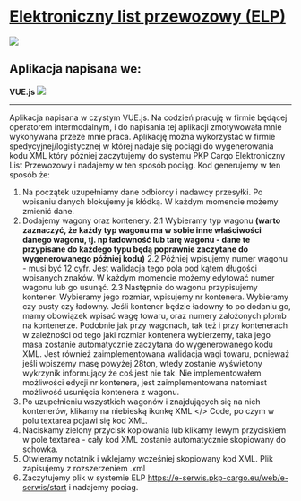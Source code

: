 # [Elektroniczny list przewozowy (ELP)](https://marcin-koduje.com/ "Elektroniczny list przewozowy (ELP)")

![](https://cdn2.iconfinder.com/data/icons/harry-potter-colour-collection/60/28_-_Harry_Potter_-_Colour_-_Hogwarts_Express-256.png)

## Aplikacja napisana we:

**VUE.js**   ![](https://cdn4.iconfinder.com/data/icons/logos-and-brands/512/367_Vuejs_logo-256.png)

------------
Aplikacja napisana w czystym VUE.js. Na codzień pracuję w firmie będącej operatorem intermodalnym, i do napisania tej aplikacji zmotywowała mnie wykonywana przeze mnie praca. Aplikację można wykorzystać w firmie spedycyjnej/logistycznej w której nadaje się pociągi do wygenerowania kodu XML który później zaczytujemy do systemu PKP Cargo Elektroniczny List Przewozowy i nadajemy w ten sposób pociąg.
Kod generujemy w ten sposób że:
1. Na początek uzupełniamy dane odbiorcy i nadawcy przesyłki. Po wpisaniu danych blokujemy je kłódką. W każdym momencie możemy zmienić dane.
2. Dodajemy wagony oraz kontenery. 
2.1 Wybieramy typ wagonu **(warto zaznaczyć, że każdy typ wagonu ma w sobie inne właściwości danego wagonu, tj. np ładowność lub tarę wagonu - dane te przypisane do każdego typu będą poprawnie zaczytane do wygenerowanego później kodu)**
2.2 Później wpisujemy numer wagonu - musi być 12 cyfr. Jest walidacja tego pola pod kątem długości wpisanych znaków. W każdym momencie możemy edytować numer wagonu lub go usunąć.
2.3 Następnie do wagonu przypisujemy kontener. Wybieramy jego rozmiar, wpisujemy nr kontenera. Wybieramy czy pusty czy ładowny. Jeśli kontener będzie ładowny to po dodaniu go, mamy obowiązek wpisać wagę towaru, oraz numery założonych plomb na kontenerze. Podobnie jak przy wagonach, tak też i przy kontenerach w zależności od tego jaki rozmiar kontenera wybierzemy, taka jego masa zostanie automatycznie zaczytana do wygenerowanego kodu XML. Jest również zaimplementowana walidacja wagi towaru, ponieważ jeśli wpiszemy masę powyżej 28ton, wtedy zostanie wyświetony wykrzynik informujący że coś jest nie tak. Nie implementowałem możliwości edycji nr kontenera, jest zaimplementowana natomiast możliwość usunięcia kontenera z wagonu.
3. Po uzupełnieniu wszystkich wagonów i znajdujących się na nich kontenerów, klikamy na niebieską ikonkę XML </> Code, po czym w polu textarea pojawi się kod XML.
4. Naciskamy zielony przycisk kopiowania lub klikamy lewym przyciskiem w pole textarea - cały kod XML zostanie automatycznie skopiowany do schowka.
5. Otwieramy notatnik i wklejamy wcześniej skopiowany kod XML. Plik zapisujemy z rozszerzeniem .xml
6. Zaczytujemy plik w systemie ELP https://e-serwis.pkp-cargo.eu/web/e-serwis/start i nadajemy pociag.
